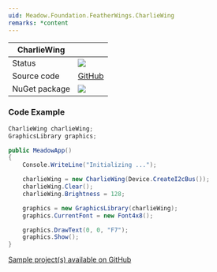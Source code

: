 ```yaml
---
uid: Meadow.Foundation.FeatherWings.CharlieWing
remarks: *content
---
```


| CharlieWing | |
|--------|--------|
| Status | <img src="https://img.shields.io/badge/Working-brightgreen"/> |
| Source code | [GitHub](https://github.com/WildernessLabs/Meadow.Foundation/tree/master/Source/Meadow.Foundation.Peripherals/FeatherWings.CharlieWing) |
| NuGet package | <a href="https://www.nuget.org/packages/Meadow.Foundation.FeatherWings.CharlieWing/" target="_blank"><img src="https://img.shields.io/nuget/v/Meadow.Foundation.FeatherWings.CharlieWing.svg?label=Meadow.Foundation.FeatherWings.CharlieWing" /></a> |

### Code Example

```csharp
CharlieWing charlieWing;
GraphicsLibrary graphics;

public MeadowApp()
{
    Console.WriteLine("Initializing ...");

    charlieWing = new CharlieWing(Device.CreateI2cBus());
    charlieWing.Clear();
    charlieWing.Brightness = 128;

    graphics = new GraphicsLibrary(charlieWing);
    graphics.CurrentFont = new Font4x8();

    graphics.DrawText(0, 0, "F7");
    graphics.Show();
}

```

[Sample project(s) available on GitHub](https://github.com/WildernessLabs/Meadow.Foundation/tree/master/Source/Meadow.Foundation.Peripherals/FeatherWings.CharlieWing/Samples/FeatherWings.CharlieWing_Sample)



